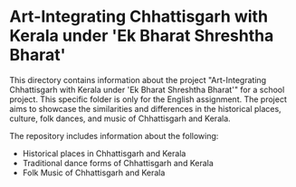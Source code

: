 # Art-Integrating Chhattisgarh with Kerala under 'Ek Bharat Shreshtha Bharat'

This directory contains information about the project "Art-Integrating Chhattisgarh with Kerala under 'Ek Bharat Shreshtha Bharat'" for a school project. This specific folder is only for the English assignment. The project aims to showcase the similarities and differences in the historical places, culture, folk dances, and music of Chhattisgarh and Kerala.

The repository includes information about the following:
- Historical places in Chhattisgarh and Kerala
- Traditional dance forms of Chhattisgarh and Kerala
- Folk Music of Chhattisgarh and Kerala

